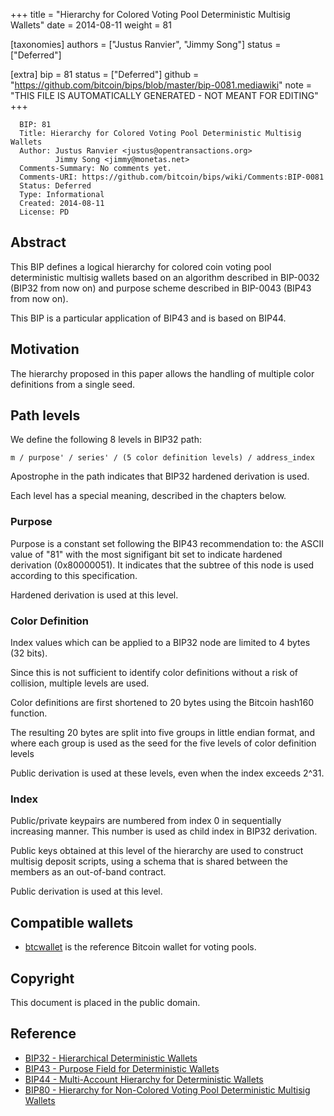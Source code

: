 
+++
title = "Hierarchy for Colored Voting Pool Deterministic Multisig Wallets"
date = 2014-08-11
weight = 81

[taxonomies]
authors = ["Justus Ranvier", "Jimmy Song"]
status = ["Deferred"]

[extra]
bip = 81
status = ["Deferred"]
github = "https://github.com/bitcoin/bips/blob/master/bip-0081.mediawiki"
note = "THIS FILE IS AUTOMATICALLY GENERATED - NOT MEANT FOR EDITING"
+++

```
  BIP: 81
  Title: Hierarchy for Colored Voting Pool Deterministic Multisig Wallets
  Author: Justus Ranvier <justus@opentransactions.org>
          Jimmy Song <jimmy@monetas.net>
  Comments-Summary: No comments yet.
  Comments-URI: https://github.com/bitcoin/bips/wiki/Comments:BIP-0081
  Status: Deferred
  Type: Informational
  Created: 2014-08-11
  License: PD
```

<h2>Abstract</h2>


This BIP defines a logical hierarchy for colored coin voting pool deterministic multisig wallets based on an algorithm described in BIP-0032 (BIP32 from now on) and purpose scheme described in BIP-0043 (BIP43 from now on).

This BIP is a particular application of BIP43 and is based on BIP44.

<h2>Motivation</h2>


The hierarchy proposed in this paper allows the handling of multiple color definitions from a single seed.

<h2>Path levels</h2>


We define the following 8 levels in BIP32 path:

```
m / purpose' / series' / (5 color definition levels) / address_index
```

Apostrophe in the path indicates that BIP32 hardened derivation is used.

Each level has a special meaning, described in the chapters below.

<h3>Purpose</h3>


Purpose is a constant set following the BIP43 recommendation to: the ASCII value of "81" with the most signifigant bit set to indicate hardened derivation (0x80000051). It indicates that the subtree of this node is used according to this specification.

Hardened derivation is used at this level.

<h3>Color Definition</h3>


Index values which can be applied to a BIP32 node are limited to 4 bytes (32 bits).

Since this is not sufficient to identify color definitions without a risk of collision, multiple levels are used.

Color definitions are first shortened to 20 bytes using the Bitcoin hash160 function.

The resulting 20 bytes are split into five groups in little endian format, and where each group is used as the seed for the five levels of color definition levels

Public derivation is used at these levels, even when the index exceeds 2^31.

<h3>Index</h3>


Public/private keypairs are numbered from index 0 in sequentially increasing manner. This number is used as child index in BIP32 derivation.

Public keys obtained at this level of the hierarchy are used to construct multisig deposit scripts, using a schema that is shared between the members as an out-of-band contract.

Public derivation is used at this level.

<h2>Compatible wallets</h2>


*  <a href="https://github.com/btcsuite/btcwallet" target="_blank">btcwallet</a> is the reference Bitcoin wallet for voting pools.


<h2>Copyright</h2>


This document is placed in the public domain.

<h2>Reference</h2>


*  <a href="/32" target="_blank">BIP32 - Hierarchical Deterministic Wallets</a>
*  <a href="/43" target="_blank">BIP43 - Purpose Field for Deterministic Wallets</a>
*  <a href="/44" target="_blank">BIP44 - Multi-Account Hierarchy for Deterministic Wallets</a>
*  <a href="/80" target="_blank">BIP80 - Hierarchy for Non-Colored Voting Pool Deterministic Multisig Wallets</a>
